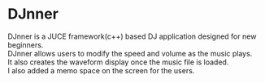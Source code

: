 # DJnner

DJnner is a JUCE framework(c++) based DJ application designed for new beginners. <br>
DJnner allows users to modify the speed and volume as the music plays. <br>
It also creates the waveform display once the music file is loaded. <br>
I also added a memo space on the screen for the users.
